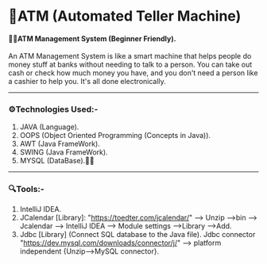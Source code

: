 # 🏧ATM (Automated Teller Machine)

<h4>🧑‍💼ATM Management System (Beginner Friendly).</h4>

  An ATM Management System is like a smart machine that helps people do money stuff at banks without needing to
  talk to a person. You can take out cash or check how much money you have, and you don't need a person like a cashier to help you. It's all done 
  electronically.
  <hr>
 
<h3>⚙️Technologies Used:-</h3>
  
 1) JAVA (Language).
 2) OOPS (Object Oriented Programming (Concepts in Java)).
 3) AWT (Java FrameWork).
 4) SWING (Java FrameWork).
 5) MYSQL (DataBase).😶‍🌫️
  <hr>

<h3>🔍Tools:-</h3>

1) IntelliJ IDEA.
2) JCalendar [Library]:  "https://toedter.com/jcalendar/" --> Unzip -->bin --> Jcalendar --> IntelliJ IDEA --> Module settings -->Library -->Add.
3) Jdbc [Library] (Connect SQL database to the Java file). Jdbc connector "https://dev.mysql.com/downloads/connector/j/" --> platform independent
   {Unzip-->MySQL connector}.
